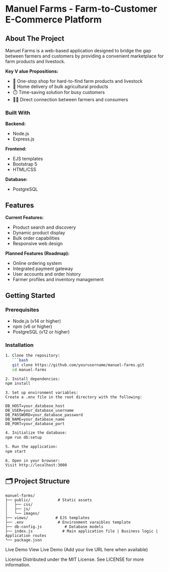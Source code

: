 # Manuel Farms - Farm-to-Customer E-Commerce Platform

## About The Project

Manuel Farms is a web-based application designed to bridge the gap between farmers and customers
by providing a convenient marketplace for farm products and livestock.

**Key V alue Propositions:**
- 🛒 One-stop shop for hard-to-find farm products and livestock
- 🏡 Home delivery of bulk agricultural products
- ⏱️ Time-saving solution for busy customers
- 👨‍🌾 Direct connection between farmers and consumers

### Built With

**Backend:**
- Node.js
- Express.js

**Frontend:**
- EJS templates
- Bootstrap 5
- HTML/CSS

**Database:**
- PostgreSQL

## Features

**Current Features:**
- Product search and discovery
- Dynamic product display
- Bulk order capabilities
- Responsive web design

**Planned Features (Roadmap):**
- Online ordering system
- Integrated payment gateway
- User accounts and order history
- Farmer profiles and inventory management

## Getting Started

### Prerequisites

- Node.js (v14 or higher)
- npm (v6 or higher)
- PostgreSQL (v12 or higher)

### Installation
```bash
1. Clone the repository:
   ```bash
   git clone https://github.com/yourusername/manuel-farms.git
   cd manuel-farms
```

```bash
2. Install dependencies:
npm install
```

```text
3. Set up environment variables:
Create a .env file in the root directory with the following:

DB_HOST=your_database_host
DB_USER=your_database_username
DB_PASSWORD=your_database_password
DB_NAME=your_database_name
DB_PORT=your_database_port
```

```bash
4. Initialize the database:
npm run db:setup
```

```bash
5. Run the application:
npm start
```

```text
6. Open in your browser:
Visit http://localhost:3000
```

## 🗂️ Project Structure
```text
manuel-farms/
├── public/            # Static assets
│   ├── css/
│   ├── js/
│   └── images/
├── views/            # EJS templates
├── .env               # Environment varaibles template
├── db-config.js          # Database models
├── index.js             # Main application file | Business logic | Application routes
└── package.json
```

Live Demo
View Live Demo (Add your live URL here when available)

License
Distributed under the MIT License. See LICENSE for more information.
